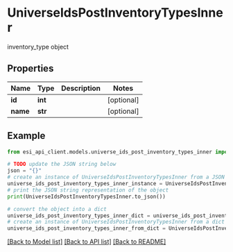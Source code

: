 # UniverseIdsPostInventoryTypesInner

inventory_type object

## Properties

Name | Type | Description | Notes
------------ | ------------- | ------------- | -------------
**id** | **int** |  | [optional] 
**name** | **str** |  | [optional] 

## Example

```python
from esi_api_client.models.universe_ids_post_inventory_types_inner import UniverseIdsPostInventoryTypesInner

# TODO update the JSON string below
json = "{}"
# create an instance of UniverseIdsPostInventoryTypesInner from a JSON string
universe_ids_post_inventory_types_inner_instance = UniverseIdsPostInventoryTypesInner.from_json(json)
# print the JSON string representation of the object
print(UniverseIdsPostInventoryTypesInner.to_json())

# convert the object into a dict
universe_ids_post_inventory_types_inner_dict = universe_ids_post_inventory_types_inner_instance.to_dict()
# create an instance of UniverseIdsPostInventoryTypesInner from a dict
universe_ids_post_inventory_types_inner_from_dict = UniverseIdsPostInventoryTypesInner.from_dict(universe_ids_post_inventory_types_inner_dict)
```
[[Back to Model list]](../README.md#documentation-for-models) [[Back to API list]](../README.md#documentation-for-api-endpoints) [[Back to README]](../README.md)


